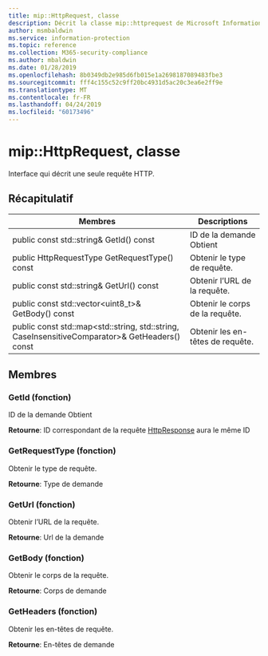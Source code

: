 ```yaml
---
title: mip::HttpRequest, classe
description: Décrit la classe mip::httprequest de Microsoft Information Protection (MIP) SDK.
author: msmbaldwin
ms.service: information-protection
ms.topic: reference
ms.collection: M365-security-compliance
ms.author: mbaldwin
ms.date: 01/28/2019
ms.openlocfilehash: 8b0349db2e985d6fb015e1a2698187089483fbe3
ms.sourcegitcommit: fff4c155c52c9ff20bc4931d5ac20c3ea6e2ff9e
ms.translationtype: MT
ms.contentlocale: fr-FR
ms.lasthandoff: 04/24/2019
ms.locfileid: "60173496"
---
```

# <a name="class-miphttprequest"></a>mip::HttpRequest, classe 
Interface qui décrit une seule requête HTTP.
  
## <a name="summary"></a>Récapitulatif
 Membres                        | Descriptions                                
--------------------------------|---------------------------------------------
public const std::string& GetId() const  |  ID de la demande Obtient
public HttpRequestType GetRequestType() const  |  Obtenir le type de requête.
public const std::string& GetUrl() const  |  Obtenir l’URL de la requête.
public const std::vector\<uint8_t\>& GetBody() const  |  Obtenir le corps de la requête.
public const std::map\<std::string, std::string, CaseInsensitiveComparator\>& GetHeaders() const  |  Obtenir les en-têtes de requête.
  
## <a name="members"></a>Membres
  
### <a name="getid-function"></a>GetId (fonction)
ID de la demande Obtient

  
**Retourne**: ID correspondant de la requête [HttpResponse](class_mip_httpresponse.md) aura le même ID
  
### <a name="getrequesttype-function"></a>GetRequestType (fonction)
Obtenir le type de requête.

  
**Retourne**: Type de demande
  
### <a name="geturl-function"></a>GetUrl (fonction)
Obtenir l’URL de la requête.

  
**Retourne**: Url de la demande
  
### <a name="getbody-function"></a>GetBody (fonction)
Obtenir le corps de la requête.

  
**Retourne**: Corps de demande
  
### <a name="getheaders-function"></a>GetHeaders (fonction)
Obtenir les en-têtes de requête.

  
**Retourne**: En-têtes de demande